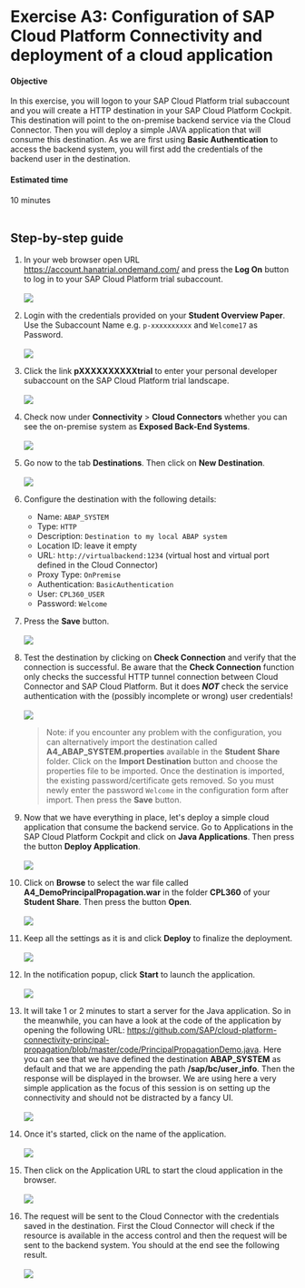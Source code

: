 # Exercise A3: Configuration of SAP Cloud Platform Connectivity and deployment of a cloud application

#### Objective
In this exercise, you will logon to your SAP Cloud Platform trial subaccount and you will create a HTTP destination in your SAP Cloud Platform Cockpit. This destination will point to the on-premise backend service via the Cloud Connector. Then you will deploy a simple JAVA application that will consume this destination. As we are first using **Basic Authentication** to access the backend system, you will first add the credentials of the backend user in the destination.

#### Estimated time
10 minutes
<br />
<br />

## Step-by-step guide
1. In your web browser open URL https://account.hanatrial.ondemand.com/ and press the **Log On** button to log in to your SAP Cloud Platform trial subaccount.<br /><br />
    ![](../../images/a3-login.png)


1. Login with the credentials provided on your **Student Overview Paper**. Use the Subaccount Name e.g. `p-xxxxxxxxxx` and `Welcome17` as Password.<br /><br />
    ![](../../images/a3-login-credentials.png)

1. Click the link **pXXXXXXXXXXtrial** to enter your personal developer subaccount on the SAP Cloud Platform trial landscape.<br /><br />
    ![](../../images/a3-subaccount.png)

1. Check now under **Connectivity** > **Cloud Connectors** whether you can see the on-premise system as **Exposed Back-End Systems**.<br /><br />
    ![](../../images/a3-scc-cloud.png)


1. Go now to the tab **Destinations**. Then click on **New Destination**.<br /><br />
    ![](../../images/a3-destination-creation.png)

1. Configure the destination with the following details:
    - Name: `ABAP_SYSTEM`
    - Type: `HTTP`
    - Description: `Destination to my local ABAP system`
    - Location ID: leave it empty
    - URL: `http://virtualbackend:1234` (virtual host and virtual port defined in the Cloud Connector)
    - Proxy Type: `OnPremise`
    - Authentication: `BasicAuthentication`
    - User: `CPL360_USER`
    - Password: `Welcome`

1. Press the **Save** button.<br /><br />
    ![](../../images/a3-destination-configuration.png)

1. Test the destination by clicking on **Check Connection** and verify that the connection is successful. Be aware that the **Check Connection** function only checks the successful HTTP tunnel connection between Cloud Connector and SAP Cloud Platform. But it does **_NOT_** check the service authentication with the (possibly incomplete or wrong) user credentials!<br /><br />
    ![](../../images/a3-destination-check.png)

    > Note: if you encounter any problem with the configuration, you can alternatively import the destination called **A4_ABAP_SYSTEM.properties** available in the **Student Share** folder. Click on the **Import Destination** button and choose the properties file to be imported. Once the destination is imported, the existing password/certificate gets removed. So you must newly enter the password `Welcome` in the configuration form after import. Then press the **Save** button.

1. Now that we have everything in place, let's deploy a simple cloud application that consume the backend service. Go to Applications in the SAP Cloud Platform Cockpit and click on **Java Applications**. Then press the button **Deploy Application**.<br /><br />
    ![](../../images/a3-deploy-app.png)

1. Click on **Browse** to select the war file called **A4_DemoPrincipalPropagation.war** in the folder **CPL360** of your **Student Share**. Then press the button **Open**.<br /><br />
    ![](../../images/a3-deploy-war-file.png)

1. Keep all the settings as it is and click **Deploy** to finalize the deployment.<br /><br />
    ![](../../images/a3-deploy-war-file2.png)

1. In the notification popup, click **Start** to launch the application.<br /><br />
    ![](../../images/a3-start-app-success.png)

1. It will take 1 or 2 minutes to start a server for the Java application. So in the meanwhile, you can have a look at the code of the application by opening the following URL: https://github.com/SAP/cloud-platform-connectivity-principal-propagation/blob/master/code/PrincipalPropagationDemo.java. Here you can see that we have defined the destination **ABAP_SYSTEM** as default and that we are appending the path **/sap/bc/user_info**. Then the response will be displayed in the browser. We are using here a very simple application as the focus of this session is on setting up the connectivity and should not be distracted by a fancy UI.<br /><br />
    ![](../../images/a3-app-code.png)

1. Once it's started, click on the name of the application.<br /><br />
    ![](../../images/a3-start-app.png)

1. Then click on the Application URL to start the cloud application in the browser.<br /><br />
    ![](../../images/a3-app-url.png)

1. The request will be sent to the Cloud Connector with the credentials saved in the destination. First the Cloud Connector will check if the resource is available in the access control and then the request will be sent to the backend system. You should at the end see the following result.<br /><br />
    ![](../../images/a3-app-browser.png)
